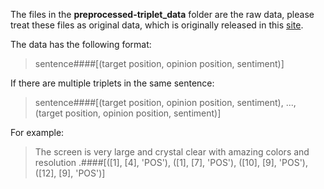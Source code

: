 The files in the **preprocessed-triplet_data** folder are the raw data, please treat these files as original data, which is originally released in this [site](https://github.com/xuuuluuu/SemEval-Triplet-data).

The data has the following format: 

> sentence####[(target position, opinion position, sentiment)]

If there are multiple triplets in the same sentence:

> sentence####[(target position, opinion position, sentiment), ..., (target position, opinion position, sentiment)]

For example:

> The screen is very large and crystal clear with amazing colors and resolution .####[([1], [4], 'POS'), ([1], [7], 'POS'), ([10], [9], 'POS'), ([12], [9], 'POS')]
